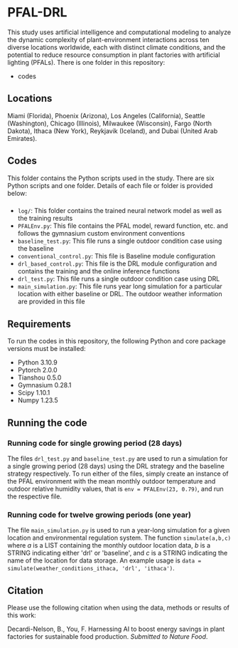 # PFAL-DRL
This study uses artificial intelligence and computational modeling to analyze the dynamic complexity of plant-environment interactions across ten diverse locations worldwide, each with distinct climate conditions, and the potential to reduce resource consumption in plant factories with artificial lighting (PFALs). There is one folder in this repository:
- codes 
## Locations
Miami (Florida), Phoenix (Arizona), Los Angeles (California), Seattle (Washington), Chicago (Illinois), Milwaukee (Wisconsin), Fargo (North Dakota), Ithaca (New York), Reykjavik (Iceland), and Dubai (United Arab Emirates).

## Codes
This folder contains the Python scripts used in the study. There are six Python scripts and one folder. Details of each file or folder is provided below:

### 
- `log/`: This folder contains the trained neural network model as well as the training results
- `PFALEnv.py`: This file contains the PFAL model, reward function, etc. and follows the gymnasium custom environment conventions
- `baseline_test.py`: This file runs a single outdoor condition case using the baseline
- `conventional_control.py`: This file is Baseline module configuration
- `drl_based_control.py`: This file is the DRL module configuration and contains the training and the online inference functions
- `drl_test.py`: This file runs a single outdoor condition case using DRL
- `main_simulation.py`: This file runs year long simulation for a particular location with either baseline or DRL. The outdoor weather information are provided in this file

## Requirements
To run the codes in this repository, the following Python and core package versions must be installed:
- Python 3.10.9
- Pytorch 2.0.0
- Tianshou 0.5.0
- Gymnasium 0.28.1
- Scipy 1.10.1
- Numpy 1.23.5

## Running the code
### Running code for single growing period (28 days)
The files `drl_test.py` and `baseline_test.py` are used to run a simulation for a single growing period (28 days) using the DRL strategy and the baseline strategy respectively. To run either of the files, simply create an instance of the PFAL environment with the mean monthly outdoor temperature and outdoor relative humidity values, that is `env = PFALEnv(23, 0.79)`, and run the respective file.

### Running code for twelve growing periods (one year)
The file `main_simulation.py` is used to run a year-long simulation for a given location and environmental regulation system. The function `simulate(a,b,c)` where *a* is a LIST containing the monthly outdoor location data, *b* is a STRING indicating either 'drl' or 'baseline', and *c* is a STRING indicating the name of the location for data storage. An example usage is `data = simulate(weather_conditions_ithaca, 'drl', 'ithaca')`.

## Citation
Please use the following citation when using the data, methods or results of this work:

Decardi-Nelson, B., You, F. Harnessing AI to boost energy savings in plant factories for sustainable food production. *Submitted to Nature Food*.

